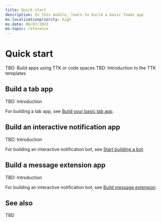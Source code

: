 ```yaml
---
title: Quick start
description: In this module, learn to build a basic Teams app
ms.localizationpriority: high
ms.date: 06/07/2023
ms.topic: reference
---
```


# Quick start

TBD: Build apps using TTK or code spaces
TBD: Introduction to the TTK templates

## Build a tab app

TBD: Introduction

For building a tab app, see [Build your basic tab app](build-basic-tab-app.md).

## Build an interactive notification app

TBD: Introduction

For building an interactive notification bot, see [Start building a bot](build-notification-bot.md).

## Build a message extension app

TBD: Introduction

For building an interactive notification bot, see [Build message extension](build-message-extension.md).

## See also

TBD
